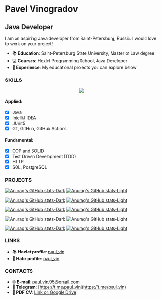 # Pavel Vinogradov

## Java Developer

I am an aspiring Java developer from Saint-Petersburg, Russia. I would love to work on your project!

+ 📚 **Education**: Saint-Petersburg State University, Master of Law degree
+ 💻 **Courses**: Hexlet Programming School, Java Developer
+ 💼 **Experience**: My educational projects you can explore below

### SKILLS
<p align="center">
    <a href="https://skillicons.dev">
        <img src="https://skillicons.dev/icons?i=java,docker,gradle,postgres,spring,bootstrap,git,github,bash,idea,html&theme=light" />
    </a>
</p>

#### Applied:
* [x] Java
* [x] IntelliJ IDEA
* [x] JUnit5
* [x] Git, GitHub, GitHub Actions

#### Fundamental:
* [x] OOP and SOLID
* [x] Test Driven Development (TDD)
* [x] HTTP
* [x] SQL, PostgreSQL

### PROJECTS

[![Anurag's GitHub stats-Dark](https://github-readme-stats.vercel.app/api/pin/?username=paulvino&repo=java-project-99&theme=github_dark#gh-dark-mode-only)](https://github.com/paulvino/java-project99#gh-dark-mode-only)
[![Anurag's GitHub stats-Light](https://github-readme-stats.vercel.app/api/pin/?username=paulvino&repo=java-project-99&theme=default_repocard#gh-light-mode-only)](https://github.com/paulvino/java-project99#gh-light-mode-only)

[![Anurag's GitHub stats-Dark](https://github-readme-stats.vercel.app/api/pin/?username=paulvino&repo=java-project-72&theme=github_dark#gh-dark-mode-only)](https://github.com/paulvino/java-project72#gh-dark-mode-only)
[![Anurag's GitHub stats-Light](https://github-readme-stats.vercel.app/api/pin/?username=paulvino&repo=java-project-72&theme=default_repocard#gh-light-mode-only)](https://github.com/paulvino/java-project72#gh-light-mode-only)

[![Anurag's GitHub stats-Dark](https://github-readme-stats.vercel.app/api/pin/?username=paulvino&repo=java-project-61&theme=github_dark#gh-dark-mode-only)](https://github.com/paulvino/java-project61#gh-dark-mode-only)
[![Anurag's GitHub stats-Light](https://github-readme-stats.vercel.app/api/pin/?username=paulvino&repo=java-project-61&theme=default_repocard#gh-light-mode-only)](https://github.com/paulvino/java-project61#gh-light-mode-only)

[![Anurag's GitHub stats-Dark](https://github-readme-stats.vercel.app/api/pin/?username=paulvino&repo=java-project-71&theme=github_dark#gh-dark-mode-only)](https://github.com/paulvino/java-project71#gh-dark-mode-only)
[![Anurag's GitHub stats-Light](https://github-readme-stats.vercel.app/api/pin/?username=paulvino&repo=java-project-71&theme=default_repocard#gh-light-mode-only)](https://github.com/paulvino/java-project71#gh-light-mode-only)

[![Anurag's GitHub stats-Dark](https://github-readme-stats.vercel.app/api/pin/?username=paulvino&repo=java-project-78&theme=github_dark#gh-dark-mode-only)](https://github.com/paulvino/java-project78#gh-dark-mode-only)
[![Anurag's GitHub stats-Light](https://github-readme-stats.vercel.app/api/pin/?username=paulvino&repo=java-project-78&theme=default_repocard#gh-light-mode-only)](https://github.com/paulvino/java-project78#gh-light-mode-only)

### LINKS
* 📚 **Hexlet profile**: [paul_vin](https://ru.hexlet.io/u/paul_vin)
* 📘 **Habr profile**: [paul_vin](https://career.habr.com/paul_vin)

### CONTACTS
* 🌐 **E-mail**: [paul.vin.95@gmail.com](mailto:paul.vin.95@gmail.com)
* 📱 **Telegram**: [https://t.me/paul_vin](https://t.me/paul_vin)
* 📄 **PDF CV**: [Link on Google Drive](https://drive.google.com/drive/folders/1EQnp48mH1PHm18H44fQZmPPw9PdES9yw?usp=share_link)
